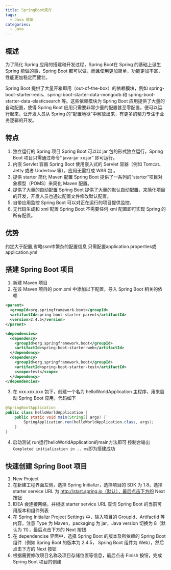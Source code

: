 ```yaml
---
title: SpringBoot简介
tags:
  - Java 框架
categories:
  - Java
---
```

## 概述
为了简化 Spring 应用的搭建和开发过程，Spring Boot在 Spring 的基础上诞生
Spring 能做的事，Spring Boot 都可以做，而且使用更加简单，功能更加丰富，性能更加稳定而健壮。

Spring Boot 提供了大量开箱即用（out-of-the-box）的依赖模块，例如 spring-boot-starter-redis、spring-boot-starter-data-mongodb 和 spring-boot-starter-data-elasticsearch 等。这些依赖模块为 Spring Boot 应用提供了大量的自动配置，使得 Spring Boot 应用只需要非常少量的配置甚至零配置，便可以运行起来，让开发人员从 Spring 的“配置地狱”中解放出来，有更多的精力专注于业务逻辑的开发。
## 特点
1. 独立运行的 Spring 项目
Spring Boot 可以以 jar 包的形式独立运行，Spring Boot 项目只需通过命令“ java–jar xx.jar” 即可运行。
2. 内嵌 Servlet 容器
Spring Boot 使用嵌入式的 Servlet 容器（例如 Tomcat、Jetty 或者 Undertow 等），应用无需打成 WAR 包 。
3. 提供 starter 简化 Maven 配置
Spring Boot 提供了一系列的“starter”项目对象模型（POMS）来简化 Maven 配置。
4. 提供了大量的自动配置
Spring Boot 提供了大量的默认自动配置，来简化项目的开发，开发人员也通过配置文件修改默认配置。
5. 自带应用监控
Spring Boot 可以对正在运行的项目提供监控。
6. 无代码生成和 xml 配置
Spring Boot 不需要任何 xml 配置即可实现 Spring 的所有配置。

## 优势
约定大于配置,省略ssm中繁杂的配置信息
只需配置application.properties或application.yml

## 搭建 Spring Boot 项目
1. 新建 Maven 项目
2. 在该 Maven 项目的 pom.xml 中添加以下配置，导入 Spring Boot 相关的依赖
``` xml
<parent>
  <groupId>org.springframework.boot</groupId>
  <artifactId>spring-boot-starter-parent</artifactId>
  <version>2.4.5</version>
</parent>

<dependencies>
  <dependency>
    <groupId>org.springframework.boot</groupId>
    <artifactId>spring-boot-starter-web</artifactId>
  </dependency>
  <dependency>
    <groupId>org.springframework.boot</groupId>
    <artifactId>spring-boot-starter-test</artifactId>
    <scope>test</scope>
  </dependency>
</dependencies>
```
3. 在 xxx.xxx.xxx 包下，创建一个名为 helloWorldApplication 主程序，用来启动 Spring Boot 应用，代码如下
``` Java
@SpringBootApplication
public class helloWorldApplication {
    public static void main(String[] args) {
        SpringApplication.run(helloWorldApplication.class, args);
    }
}
```
4. 启动测试
run运行helloWorldApplication的main方法即可
控制台输出`Completed initialization in .. ms`即为搭建成功

## 快速创建 Spring Boot 项目
1.  New Project
2. 在新建工程界面左侧，选择 Spring Initializr，选择项目的 SDK 为 1.8，选择 starter service URL 为 http://start.spring.io（默认），最后点击下方的 Next 按钮
3. IDEA 会连接网络，并根据 starter service URL 查询 Spring Boot 的当前可用版本和组件列表
4. 在 Spring Initializr Project Settings 中，输入项目的 GroupId、ArtifactId 等内容，注意 Type 为 Maven，packaging 为 jar，Java version 切换为 8（默认为 11），最后点击下方的 Next 按钮
5. 在 dependencise 界面中，选择 Spring Boot 的版本及所依赖的 Spring Boot 组件（例如 Spring Boot 的版本为 2.4.5， Spring Boot 组件为 Web），然后点击下方的 Next 按钮
6. 根据需要修改项目名称及项目存储位置等信息，最后点击 Finish 按钮，完成 Spring Boot 项目的创建


